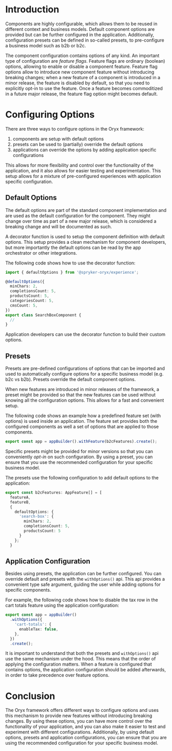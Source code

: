 # Introduction

Components are highly configurable, which allows them to be reused in different context and business models. Default component options are provided but can be further configured in the application. Additionally, configuration presets can be defined in so-called presets, to pre-configure a business model such as b2b or b2c.

The component configuration contains options of any kind. An important type of configuration are _feature flags_. Feature flags are ordinary (boolean) options, allowing to enable or disable a component feature. Feature flag options allow to introduce new component feature without introducing breaking changes; when a new feature of a component is introduced in a minor release, the feature is disabled by default, so that you need to explicitly opt-in to use the feature. Once a feature becomes commoditized in a future major release, the feature flag option might becomes default.

# Configuring Options

There are three ways to configure options in the Oryx framework:

1. components are setup with default options
2. presets can be used to (partially) override the default options
3. applications can override the options by adding application specific configurations

This allows for more flexibility and control over the functionality of the application, and it also allows for easier testing and experimentation. This setup allows for a mixture of pre-configured experiences with application specific configuration.

## Default Options

The default options are part of the standard component implementation and are used as the default configuration for the component. They might change over time as part of a new major release, which is considered a breaking change and will be documented as such.

A decorator function is used to setup the component definition with default options. This setup provides a clean mechanism for component developers, but more importantly the default options can be read by the app orchestrator or other integrations.

The following code shows how to use the decorator function:

```ts
import { defaultOptions } from '@spryker-oryx/experience';

@defaultOptions({
  minChars: 2,
  completionsCount: 5,
  productsCount: 5,
  categoriesCount: 5,
  cmsCount: 5,
})
export class SearchBoxComponent {
  //
}
```

Application developers can use the decorator function to build their custom options.

## Presets

Presets are pre-defined configurations of options that can be imported and used to automatically configure options for a specific business model (e.g. b2c vs b2b). Presets override the default component options.

When new features are introduced in minor releases of the framework, a preset might be provided so that the new features can be used without knowing all the configuration options. This allows for a fast and convenient setup.

The following code shows an example how a predefined feature set (with options) is used inside an application. The feature set provides both the configured components as well a set of options that are applied to those components.

```ts
export const app = appBuilder().withFeature(b2cFeatures).create();
```

Specific presets might be provided for minor versions so that you can conveniently _opt-in_ on such configuration. By using a preset, you can ensure that you use the recommended configuration for your specific business model.

The presets use the following configuration to add default options to the application:

```ts
export const b2cFeatures: AppFeature[] = [
  featureA,
  featureB,
  {
    defaultOptions: {
      'search-box': {
        minChars: 2,
        completionsCount: 5,
        productsCount: 5
      }
    };
  }
```

## Application Configuration

Besides using presets, the application can be further configured. You can override default and presets with the `withOptions()` api. This api provides a convenient type safe argument, guiding the user while adding options for specific components.

For example, the following code shows how to disable the tax row in the cart totals feature using the application configuration:

```ts
export const app = appBuilder()
  .withOptions({
    'cart-totals': {
      enableTax: false,
    },
  })
  .create();
```

It is important to understand that both the presets and `withOptions()` api use the same mechanism under the hood. This means that the order of applying the configuration matters. When a feature is configured that contains options, the application configuration should be added afterwards, in order to take precedence over feature options.

# Conclusion

The Oryx framework offers different ways to configure options and uses this mechanism to provide new features without introducing breaking changes. By using these options, you can have more control over the functionality of your application, and you can also make it easier to test and experiment with different configurations. Additionally, by using default options, presets and application configurations, you can ensure that you are using the recommended configuration for your specific business model.
